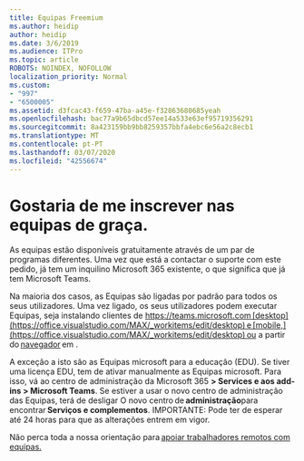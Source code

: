 ```yaml
---
title: Equipas Freemium
ms.author: heidip
author: heidip
ms.date: 3/6/2019
ms.audience: ITPro
ms.topic: article
ROBOTS: NOINDEX, NOFOLLOW
localization_priority: Normal
ms.custom:
- "997"
- "6500005"
ms.assetid: d3fcac43-f659-47ba-a45e-f32863680685yeah
ms.openlocfilehash: bac77a9b65dbcd57ee14a533e63ef95719356291
ms.sourcegitcommit: 8a423159bb9bb8259357bbfa4ebc6e56a2c8ecb1
ms.translationtype: MT
ms.contentlocale: pt-PT
ms.lasthandoff: 03/07/2020
ms.locfileid: "42556674"
---
```

# <a name="id-like-to-sign-up-for-teams-for-free"></a>Gostaria de me inscrever nas equipas de graça.

As equipas estão disponíveis gratuitamente através de um par de programas diferentes. Uma vez que está a contactar o suporte com este pedido, já tem um inquilino Microsoft 365 existente, o que significa que já tem Microsoft Teams.

Na maioria dos casos, as Equipas são ligadas por padrão para todos os seus utilizadores. Uma vez ligado, os seus utilizadores podem executar Equipas, seja instalando clientes de https://teams.microsoft.com [desktop](https://office.visualstudio.com/MAX/_workitems/edit/desktop) e [mobile,](https://office.visualstudio.com/MAX/_workitems/edit/desktop) ou a partir do [navegador](https://docs.microsoft.com/en-us/MicrosoftTeams/get-clients#mobile-clients) em .

A exceção a isto são as Equipas microsoft para a educação (EDU). Se tiver uma licença EDU, tem de ativar manualmente as Equipas microsoft. Para isso, vá ao centro de administração da Microsoft 365 **> Services e aos add-ins > Microsoft Teams**. Se estiver a usar o novo centro de administração das Equipas, terá de desligar O novo centro de **administração**para encontrar **Serviços e complementos**. IMPORTANTE: Pode ter de esperar até 24 horas para que as alterações entrem em vigor.

Não perca toda a nossa orientação para [apoiar trabalhadores remotos com equipas.](https://docs.microsoft.com/en-us/MicrosoftTeams/support-remote-work-with-teams)
